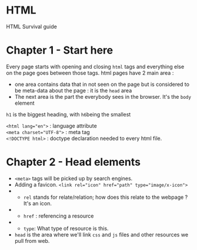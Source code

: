# HTML 
HTML Survival guide

# Chapter 1 - Start here
Every page starts with opening and closing `html` tags and everything else on the page goes between those tags.
html pages have 2 main area :
- one area contains data that in not seen on the page but is considered to be meta-data about the page : it is the `head` area
- The next area is the part the everybody sees in the browser. It's the `body` element

`h1` is the biggest heading, with `h6`being the smallest

`<html lang="en">` : language attribute  
`<meta charset="UTF-8">` : meta tag  
`<!DOCTYPE html>` : doctype declaration needed to every html file.

# Chapter 2 - Head elements
- `<meta>` tags will be picked up by search engines.  
- Adding a favicon. `<link rel="icon" href="path" type="image/x-icon">`
- - `rel` stands for relate/relation; how does this relate to the webpage ? It's an icon.
- - `href` : referencing a resource
- - `type`: What type of resource is this.  
- `head` is the area where we'll link `css` and `js` files and other resources we pull from web.

